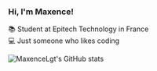 
### Hi, I'm Maxence!

📚 Student at Epitech Technology in France </br>
💻 Just someone who likes coding</br>

![MaxenceLgt's GitHub stats](https://github-readme-stats.vercel.app/api?username=MaxenceLgt&show_icons=true&theme=transparent)
